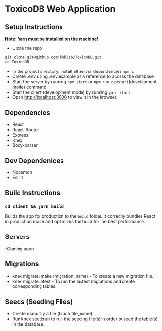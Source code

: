 # ToxicoDB Web Application

## Setup Instructions

**Note: Yarn must be installed on the machine!**

- Clone the repo
  
```bash
git clone git@github.com:bhklab/ToxicoDB.git
cd ToxicoDB
```

- In the project directory, install all server dependencies `npm i`
- Create .env using .env.example as a reference to access the database
- Start the server by running `npm start` or `npm run devstart`(development mode) command
- Start the client (development mode) by running `yarn start`
- Open [http://localhost:3000](http://localhost:3000) to view it in the browser.

## Dependencies

- React
- React-Router
- Express
- Knex
- Body-parser

## Dev Dependenices

- Nodemon
- Eslint

## Build Instructions

### `cd client && yarn build`

Builds the app for production to the `build` folder.
It correctly bundles React in production mode and optimizes the build for the best performance.

## Servers

-Coming soon

## Migrations

- knex migrate: make (migration_name) - To create a new migration file.
- knex migrate:latest - To run the lastest migrations and create corresponding tables.

## Seeds (Seeding Files)

- Create manually a file (touch file_name).
- Run knex seed:run to run the seeding file(s) in order to seed the table(s) in the database.
